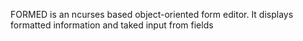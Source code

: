 FORMED is an ncurses based object-oriented form editor.
It displays formatted information and taked input from fields
